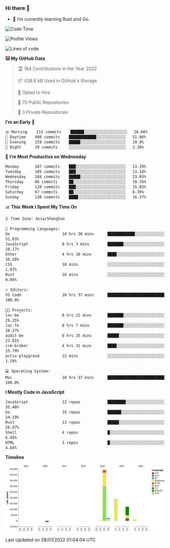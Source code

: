 ### Hi there 👋

- 🌱 I’m currently learning Rust and Go.

<!--START_SECTION:waka-->
![Code Time](http://img.shields.io/badge/Code%20Time-169%20hrs%2048%20mins-blue)

![Profile Views](http://img.shields.io/badge/Profile%20Views-0-blue)

![Lines of code](https://img.shields.io/badge/From%20Hello%20World%20I%27ve%20Written-798%20Thousand%20lines%20of%20code-blue)

**🐱 My GitHub Data** 

> 🏆 184 Contributions in the Year 2022
 > 
> 📦 438.6 kB Used in GitHub's Storage 
 > 
> 💼 Opted to Hire
 > 
> 📜 70 Public Repositories 
 > 
> 🔑 3 Private Repositories  
 > 
**I'm an Early 🐤** 

```text
🌞 Morning    213 commits    ██████░░░░░░░░░░░░░░░░░░░   26.66% 
🌆 Daytime    408 commits    ████████████░░░░░░░░░░░░░   51.06% 
🌃 Evening    159 commits    █████░░░░░░░░░░░░░░░░░░░░   19.9% 
🌙 Night      19 commits     ░░░░░░░░░░░░░░░░░░░░░░░░░   2.38%

```
📅 **I'm Most Productive on Wednesday** 

```text
Monday       107 commits    ███░░░░░░░░░░░░░░░░░░░░░░   13.39% 
Tuesday      105 commits    ███░░░░░░░░░░░░░░░░░░░░░░   13.14% 
Wednesday    184 commits    █████░░░░░░░░░░░░░░░░░░░░   23.03% 
Thursday     86 commits     ██░░░░░░░░░░░░░░░░░░░░░░░   10.76% 
Friday       120 commits    ███░░░░░░░░░░░░░░░░░░░░░░   15.02% 
Saturday     67 commits     ██░░░░░░░░░░░░░░░░░░░░░░░   8.39% 
Sunday       130 commits    ████░░░░░░░░░░░░░░░░░░░░░   16.27%

```


📊 **This Week I Spent My Time On** 

```text
⌚︎ Time Zone: Asia/Shanghai

💬 Programming Languages: 
Go                       14 hrs 36 mins      ████████████░░░░░░░░░░░░░   51.03% 
JavaScript               8 hrs 3 mins        ███████░░░░░░░░░░░░░░░░░░   28.17% 
Other                    4 hrs 39 mins       ████░░░░░░░░░░░░░░░░░░░░░   16.28% 
CSS                      18 mins             ░░░░░░░░░░░░░░░░░░░░░░░░░   1.07% 
Rust                     16 mins             ░░░░░░░░░░░░░░░░░░░░░░░░░   0.94%

🔥 Editors: 
VS Code                  28 hrs 37 mins      █████████████████████████   100.0%

🐱‍💻 Projects: 
loc-be                   8 hrs 22 mins       ███████░░░░░░░░░░░░░░░░░░   29.25% 
loc-fe                   8 hrs 7 mins        ███████░░░░░░░░░░░░░░░░░░   28.37% 
audit-be                 6 hrs 35 mins       █████░░░░░░░░░░░░░░░░░░░░   23.01% 
crm-broker               4 hrs 31 mins       ████░░░░░░░░░░░░░░░░░░░░░   15.79% 
actix-playgroud          22 mins             ░░░░░░░░░░░░░░░░░░░░░░░░░   1.29%

💻 Operating System: 
Mac                      28 hrs 37 mins      █████████████████████████   100.0%

```

**I Mostly Code in JavaScript** 

```text
JavaScript               22 repos            ████████░░░░░░░░░░░░░░░░░   35.48% 
Go                       15 repos            ██████░░░░░░░░░░░░░░░░░░░   24.19% 
Rust                     13 repos            █████░░░░░░░░░░░░░░░░░░░░   20.97% 
Shell                    4 repos             █░░░░░░░░░░░░░░░░░░░░░░░░   6.45% 
HTML                     3 repos             █░░░░░░░░░░░░░░░░░░░░░░░░   4.84%

```


**Timeline**

![Chart not found](https://raw.githubusercontent.com/elton/elton/main/charts/bar_graph.png) 


 Last Updated on 28/01/2022 01:04:04 UTC
<!--END_SECTION:waka-->

<!--
**elton/elton** is a ✨ _special_ ✨ repository because its `README.md` (this file) appears on your GitHub profile.

Here are some ideas to get you started:

- 🔭 I’m currently working on ...
- 🌱 I’m currently learning ...
- 👯 I’m looking to collaborate on ...
- 🤔 I’m looking for help with ...
- 💬 Ask me about ...
- 📫 How to reach me: ...
- 😄 Pronouns: ...
- ⚡ Fun fact: ...
-->
